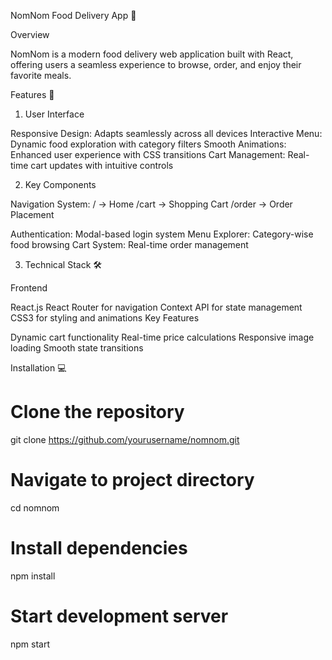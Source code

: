 NomNom Food Delivery App 🍕

Overview

NomNom is a modern food delivery web application built with React, offering users a seamless experience to browse, order, and enjoy their favorite meals.

Features 🌟

1. User Interface

Responsive Design: Adapts seamlessly across all devices
Interactive Menu: Dynamic food exploration with category filters
Smooth Animations: Enhanced user experience with CSS transitions
Cart Management: Real-time cart updates with intuitive controls

2. Key Components

Navigation System:
/ → Home
/cart → Shopping Cart
/order → Order Placement

Authentication: Modal-based login system
Menu Explorer: Category-wise food browsing
Cart System: Real-time order management


3. Technical Stack 🛠️
 
Frontend

 React.js
 React Router for navigation
 Context API for state management
 CSS3 for styling and animations
Key Features

 Dynamic cart functionality
 Real-time price calculations
 Responsive image loading
 Smooth state transitions

Installation 💻

# Clone the repository
git clone https://github.com/yourusername/nomnom.git

# Navigate to project directory
cd nomnom

# Install dependencies
npm install

# Start development server
npm start